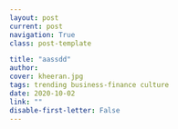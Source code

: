 ```yaml
---
layout: post
current: post
navigation: True
class: post-template

title: "aassdd"
author: 
cover: kheeran.jpg
tags: trending business-finance culture
date: 2020-10-02
link: ""
disable-first-letter: False
---
```

